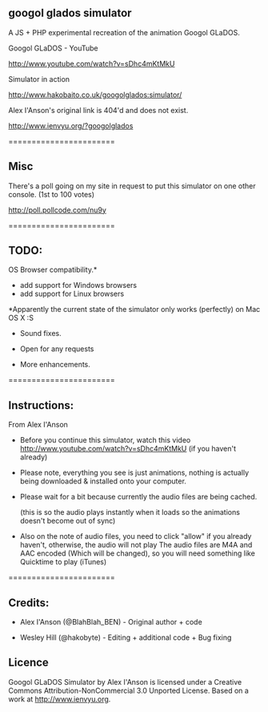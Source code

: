 googol glados simulator
-


A JS + PHP experimental recreation of the animation Googol GLaDOS.


Googol GLaDOS - YouTube

http://www.youtube.com/watch?v=sDhc4mKtMkU


Simulator in action

http://www.hakobaito.co.uk/googolglados:simulator/


Alex I'Anson's original link is 404'd and does not exist.

http://www.ienvyu.org/?googolglados

=======================


Misc
- 

There's a poll going on my site in request to put this simulator on one other console.
(1st to 100 votes)

http://poll.pollcode.com/nu9y

=======================

TODO:
-

OS Browser compatibility.*

+ add support for Windows browsers
+ add support for Linux browsers

*Apparently the current state of the simulator only works (perfectly) on Mac OS X :S

+ Sound fixes.

+ Open for any requests

+ More enhancements.

=======================




Instructions:
-
From Alex I'Anson

+ Before you continue this simulator, watch this video http://www.youtube.com/watch?v=sDhc4mKtMkU 
  (if you haven't already)

+ Please note, everything you see is just animations, nothing is actually being downloaded & installed onto your computer.

+ Please wait for a bit because currently the audio files are being cached.

  (this is so the audio plays instantly when it loads so the animations doesn't become out of sync)

+ Also on the note of audio files, you need to click "allow" if you already haven't, otherwise,
the audio will not play The audio files are M4A and AAC encoded (Which will be changed), so you will need something like Quicktime to play (iTunes)

=======================


Credits:
-

+ Alex I'Anson (@BlahBlah_BEN) - Original author + code

+ Wesley Hill (@hakobyte) - Editing + additional code + Bug fixing

<insert name here>

Licence
-

Googol GLaDOS Simulator by Alex I'Anson is licensed under a Creative Commons Attribution-NonCommercial 3.0 Unported License.
Based on a work at http://www.ienvyu.org.

